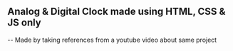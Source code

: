 ## Analog & Digital Clock made using HTML, CSS & JS only

-- Made by taking references from a youtube video about same project
